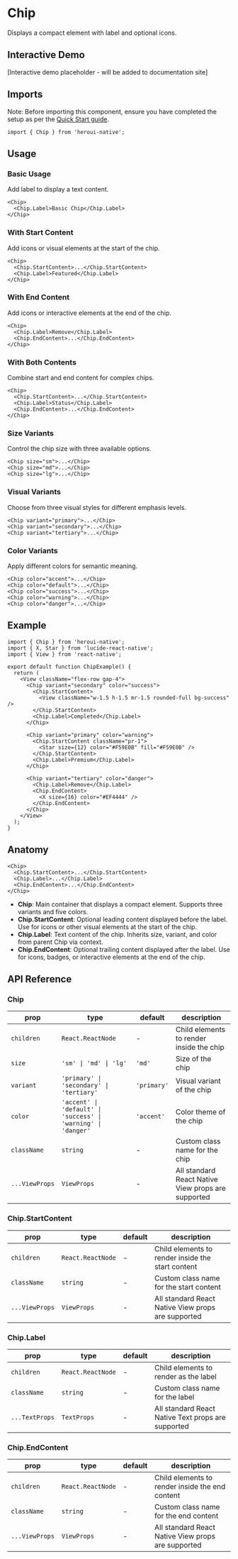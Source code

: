 # Chip

Displays a compact element with label and optional icons.

## Interactive Demo

[Interactive demo placeholder - will be added to documentation site]

## Imports

Note: Before importing this component, ensure you have completed the setup as per the [Quick Start guide](https://heroui.com/docs/quick-start).

```tsx
import { Chip } from 'heroui-native';
```

## Usage

### Basic Usage

Add label to display a text content.

```tsx
<Chip>
  <Chip.Label>Basic Chip</Chip.Label>
</Chip>
```

### With Start Content

Add icons or visual elements at the start of the chip.

```tsx
<Chip>
  <Chip.StartContent>...</Chip.StartContent>
  <Chip.Label>Featured</Chip.Label>
</Chip>
```

### With End Content

Add icons or interactive elements at the end of the chip.

```tsx
<Chip>
  <Chip.Label>Remove</Chip.Label>
  <Chip.EndContent>...</Chip.EndContent>
</Chip>
```

### With Both Contents

Combine start and end content for complex chips.

```tsx
<Chip>
  <Chip.StartContent>...</Chip.StartContent>
  <Chip.Label>Status</Chip.Label>
  <Chip.EndContent>...</Chip.EndContent>
</Chip>
```

### Size Variants

Control the chip size with three available options.

```tsx
<Chip size="sm">...</Chip>
<Chip size="md">...</Chip>
<Chip size="lg">...</Chip>
```

### Visual Variants

Choose from three visual styles for different emphasis levels.

```tsx
<Chip variant="primary">...</Chip>
<Chip variant="secondary">...</Chip>
<Chip variant="tertiary">...</Chip>
```

### Color Variants

Apply different colors for semantic meaning.

```tsx
<Chip color="accent">...</Chip>
<Chip color="default">...</Chip>
<Chip color="success">...</Chip>
<Chip color="warning">...</Chip>
<Chip color="danger">...</Chip>
```

## Example

```tsx
import { Chip } from 'heroui-native';
import { X, Star } from 'lucide-react-native';
import { View } from 'react-native';

export default function ChipExample() {
  return (
    <View className="flex-row gap-4">
      <Chip variant="secondary" color="success">
        <Chip.StartContent>
          <View className="w-1.5 h-1.5 mr-1.5 rounded-full bg-success" />
        </Chip.StartContent>
        <Chip.Label>Completed</Chip.Label>
      </Chip>

      <Chip variant="primary" color="warning">
        <Chip.StartContent className="pr-1">
          <Star size={12} color="#F59E0B" fill="#F59E0B" />
        </Chip.StartContent>
        <Chip.Label>Premium</Chip.Label>
      </Chip>

      <Chip variant="tertiary" color="danger">
        <Chip.Label>Remove</Chip.Label>
        <Chip.EndContent>
          <X size={16} color="#EF4444" />
        </Chip.EndContent>
      </Chip>
    </View>
  );
}
```

## Anatomy

```tsx
<Chip>
  <Chip.StartContent>...</Chip.StartContent>
  <Chip.Label>...</Chip.Label>
  <Chip.EndContent>...</Chip.EndContent>
</Chip>
```

- **Chip**: Main container that displays a compact element. Supports three variants and five colors.
- **Chip.StartContent**: Optional leading content displayed before the label. Use for icons or other visual elements at the start of the chip.
- **Chip.Label**: Text content of the chip. Inherits size, variant, and color from parent Chip via context.
- **Chip.EndContent**: Optional trailing content displayed after the label. Use for icons, badges, or interactive elements at the end of the chip.

## API Reference

### Chip

| prop           | type                                                          | default     | description                                        |
| -------------- | ------------------------------------------------------------- | ----------- | -------------------------------------------------- |
| `children`     | `React.ReactNode`                                             | -           | Child elements to render inside the chip           |
| `size`         | `'sm' \| 'md' \| 'lg'`                                        | `'md'`      | Size of the chip                                   |
| `variant`      | `'primary' \| 'secondary' \| 'tertiary'`                      | `'primary'` | Visual variant of the chip                         |
| `color`        | `'accent' \| 'default' \| 'success' \| 'warning' \| 'danger'` | `'accent'`  | Color theme of the chip                            |
| `className`    | `string`                                                      | -           | Custom class name for the chip                     |
| `...ViewProps` | `ViewProps`                                                   | -           | All standard React Native View props are supported |

### Chip.StartContent

| prop           | type              | default | description                                        |
| -------------- | ----------------- | ------- | -------------------------------------------------- |
| `children`     | `React.ReactNode` | -       | Child elements to render inside the start content  |
| `className`    | `string`          | -       | Custom class name for the start content            |
| `...ViewProps` | `ViewProps`       | -       | All standard React Native View props are supported |

### Chip.Label

| prop           | type              | default | description                                        |
| -------------- | ----------------- | ------- | -------------------------------------------------- |
| `children`     | `React.ReactNode` | -       | Child elements to render as the label              |
| `className`    | `string`          | -       | Custom class name for the label                    |
| `...TextProps` | `TextProps`       | -       | All standard React Native Text props are supported |

### Chip.EndContent

| prop           | type              | default | description                                        |
| -------------- | ----------------- | ------- | -------------------------------------------------- |
| `children`     | `React.ReactNode` | -       | Child elements to render inside the end content    |
| `className`    | `string`          | -       | Custom class name for the end content              |
| `...ViewProps` | `ViewProps`       | -       | All standard React Native View props are supported |
